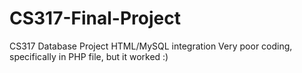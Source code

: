 # CS317-Final-Project
CS317 Database Project
HTML/MySQL integration
Very poor coding, specifically in PHP file, but it worked :)
